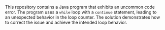 This repository contains a Java program that exhibits an uncommon code error. The program uses a `while` loop with a `continue` statement, leading to an unexpected behavior in the loop counter.  The solution demonstrates how to correct the issue and achieve the intended loop behavior.